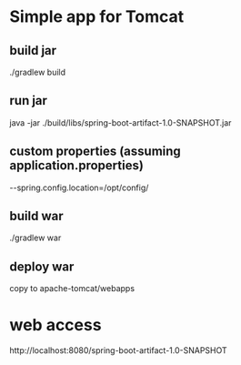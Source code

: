 # Simple app for Tomcat

## build jar
./gradlew build

## run jar
java -jar ./build/libs/spring-boot-artifact-1.0-SNAPSHOT.jar

## custom properties (assuming application.properties)
--spring.config.location=/opt/config/

## build war
./gradlew war

## deploy war
copy to apache-tomcat/webapps

# web access
http://localhost:8080/spring-boot-artifact-1.0-SNAPSHOT

